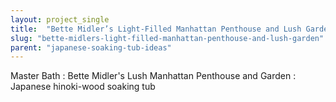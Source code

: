 ```yaml
---
layout: project_single
title:  "Bette Midler’s Light-Filled Manhattan Penthouse and Lush Garden"
slug: "bette-midlers-light-filled-manhattan-penthouse-and-lush-garden"
parent: "japanese-soaking-tub-ideas"
---
```

Master Bath : Bette Midler's Lush Manhattan Penthouse and Garden : Japanese hinoki-wood soaking tub